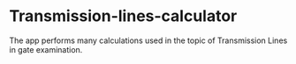 # Transmission-lines-calculator
The app performs many calculations used in the topic of Transmission Lines in gate examination.
